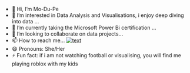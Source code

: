 - 👋 Hi, I’m Mo-Du-Pe
- 👀 I’m interested in Data Analysis and Visualisations, i enjoy deep diving into data ...
- 🌱 I’m currently taking the Microsoft Power Bi certification ...
- 💞️ I’m looking to collaborate on data projects...
- 📫 How to reach me... [![text](https://img.shields.io/badge/LinkedIn-0077B5?style=for-the-badge&logo=linkedin&logoColor=white)](https://www.linkedin.com/in/modupeeyinla/) 
- 😄 Pronouns: She/Her
- ⚡ Fun fact: if i am not watching football or visualising, you will find me playing roblox with my kids

<!---
Mo-Dupe/Mo-Dupe is a ✨ special ✨ repository because its `README.md` (this file) appears on your GitHub profile.
You can click the Preview link to take a look at your changes.
--->
